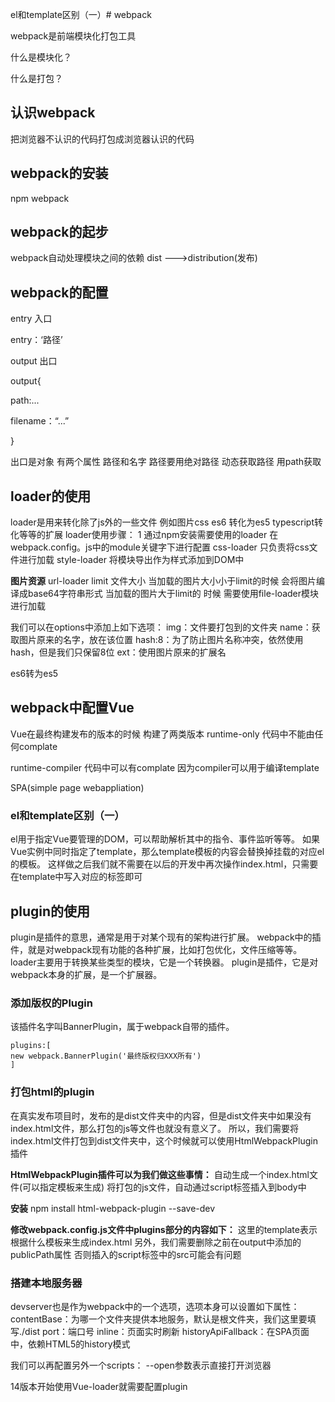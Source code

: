 el和template区别（一）# webpack

webpack是前端模块化打包工具

什么是模块化？


什么是打包？


## 认识webpack
把浏览器不认识的代码打包成浏览器认识的代码

## webpack的安装
npm webpack
## webpack的起步
webpack自动处理模块之间的依赖 
dist --->distribution(发布)



## webpack的配置
entry 入口

entry：‘路径’

output 出口

output{

path:...

filename：“...”

}

出口是对象 有两个属性 路径和名字
路径要用绝对路径 动态获取路径 用path获取 


## loader的使用
loader是用来转化除了js外的一些文件 例如图片css  es6 转化为es5 typescript转化等等的扩展
loader使用步骤：
1 通过npm安装需要使用的loader
在webpack.config。js中的module关键字下进行配置
css-loader 只负责将css文件进行加载
style-loader 将模块导出作为样式添加到DOM中


**图片资源**
url-loader
limit 文件大小
当加载的图片大小小于limit的时候 会将图片编译成base64字符串形式
当加载的图片大于limit的 时候 需要使用file-loader模块进行加载

我们可以在options中添加上如下选项：
img：文件要打包到的文件夹
name：获取图片原来的名字，放在该位置
hash:8：为了防止图片名称冲突，依然使用hash，但是我们只保留8位
ext：使用图片原来的扩展名



es6转为es5

## webpack中配置Vue
Vue在最终构建发布的版本的时候 构建了两类版本
runtime-only  代码中不能由任何complate

runtime-compiler 代码中可以有complate 因为compiler可以用于编译template

SPA(simple page webappliation)

### el和template区别（一）
el用于指定Vue要管理的DOM，可以帮助解析其中的指令、事件监听等等。
如果Vue实例中同时指定了template，那么template模板的内容会替换掉挂载的对应el的模板。
这样做之后我们就不需要在以后的开发中再次操作index.html，只需要在template中写入对应的标签即可



## plugin的使用
plugin是插件的意思，通常是用于对某个现有的架构进行扩展。
webpack中的插件，就是对webpack现有功能的各种扩展，比如打包优化，文件压缩等等。
loader主要用于转换某些类型的模块，它是一个转换器。
plugin是插件，它是对webpack本身的扩展，是一个扩展器。

### 添加版权的Plugin
该插件名字叫BannerPlugin，属于webpack自带的插件。
~~~
plugins:[
new webpack.BannerPlugin('最终版权归XXX所有')
]
~~~
### 打包html的plugin
在真实发布项目时，发布的是dist文件夹中的内容，但是dist文件夹中如果没有index.html文件，那么打包的js等文件也就没有意义了。
所以，我们需要将index.html文件打包到dist文件夹中，这个时候就可以使用HtmlWebpackPlugin插件

**HtmlWebpackPlugin插件可以为我们做这些事情：**
自动生成一个index.html文件(可以指定模板来生成)
将打包的js文件，自动通过script标签插入到body中

**安装**
npm install html-webpack-plugin --save-dev

**修改webpack.config.js文件中plugins部分的内容如下：**
这里的template表示根据什么模板来生成index.html
另外，我们需要删除之前在output中添加的publicPath属性
否则插入的script标签中的src可能会有问题

### 搭建本地服务器
devserver也是作为webpack中的一个选项，选项本身可以设置如下属性：
contentBase：为哪一个文件夹提供本地服务，默认是根文件夹，我们这里要填写./dist
port：端口号
inline：页面实时刷新
historyApiFallback：在SPA页面中，依赖HTML5的history模式

我们可以再配置另外一个scripts：
--open参数表示直接打开浏览器


14版本开始使用Vue-loader就需要配置plugin






